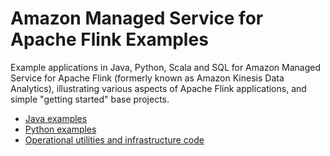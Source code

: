 # Amazon Managed Service for Apache Flink Examples

Example applications in Java, Python, Scala and SQL for Amazon Managed Service for Apache Flink (formerly known as Amazon Kinesis Data Analytics), illustrating various aspects of Apache Flink applications, and simple "getting started" base projects.

* [Java examples](./java)
* [Python examples](./python)
* [Operational utilities and infrastructure code](./infrastructure)
